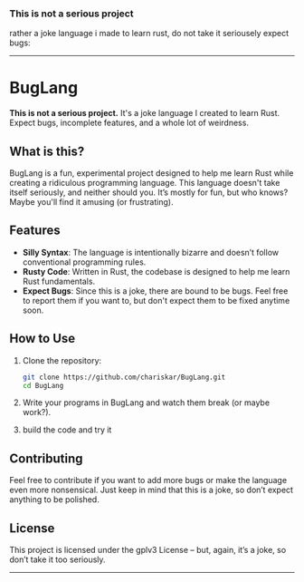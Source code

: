 ### This is not a serious project
rather a joke language i made to learn rust, do not take it seriousely expect bugs:

---

# BugLang

**This is not a serious project.** It's a joke language I created to learn Rust. Expect bugs, incomplete features, and a whole lot of weirdness. 

## What is this?

 BugLang is a fun, experimental project designed to help me learn Rust while creating a ridiculous programming language. This language doesn't take itself seriously, and neither should you. It’s mostly for fun, but who knows? Maybe you'll find it amusing (or frustrating).

## Features

- **Silly Syntax**: The language is intentionally bizarre and doesn’t follow conventional programming rules.
- **Rusty Code**: Written in Rust, the codebase is designed to help me learn Rust fundamentals.
- **Expect Bugs**: Since this is a joke, there are bound to be bugs. Feel free to report them if you want to, but don't expect them to be fixed anytime soon.

## How to Use

1. Clone the repository:
   ```bash
   git clone https://github.com/chariskar/BugLang.git
   cd BugLang
   ```

2. Write your programs in BugLang and watch them break (or maybe work?).

3. build the code and try it

## Contributing

Feel free to contribute if you want to add more bugs or make the language even more nonsensical. Just keep in mind that this is a joke, so don’t expect anything to be polished.

## License

This project is licensed under the gplv3 License – but, again, it’s a joke, so don’t take it too seriously.

---

